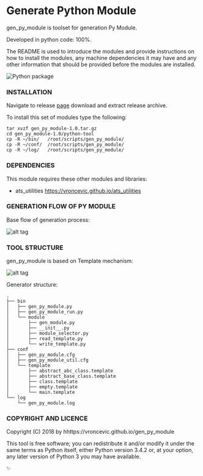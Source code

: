 # Generate Python Module

gen_py_module is toolset for generation Py Module.

Developed in python code: 100%.

The README is used to introduce the modules and provide instructions on
how to install the modules, any machine dependencies it may have and any
other information that should be provided before the modules are installed.

![Python package](https://github.com/vroncevic/gen_py_module/workflows/Python%20package/badge.svg?branch=master)

### INSTALLATION
Navigate to release [page](https://github.com/vroncevic/gen_py_module/releases/tag/v1.0) download and extract release archive.

To install this set of modules type the following:

```
tar xvzf gen_py_module-1.0.tar.gz
cd gen_py_module-1.0/python-tool
cp -R ~/bin/   /root/scripts/gen_py_module/
cp -R ~/conf/  /root/scripts/gen_py_module/
cp -R ~/log/   /root/scripts/gen_py_module/
```

### DEPENDENCIES

This module requires these other modules and libraries:

* ats_utilities https://vroncevic.github.io/ats_utilities

### GENERATION FLOW OF PY MODULE

Base flow of generation process:

![alt tag](https://raw.githubusercontent.com/vroncevic/gen_py_module/dev/python-tool-docs/gen_py_module_flow.png)

### TOOL STRUCTURE

gen_py_module is based on Template mechanism:

![alt tag](https://raw.githubusercontent.com/vroncevic/gen_py_module/dev/python-tool-docs/gen_py_module.png)

Generator structure:

```
.
├── bin
│   ├── gen_py_module.py
│   ├── gen_py_module_run.py
│   └── module
│       ├── gen_module.py
│       ├── __init__.py
│       ├── module_selector.py
│       ├── read_template.py
│       └── write_template.py
├── conf
│   ├── gen_py_module.cfg
│   ├── gen_py_module_util.cfg
│   └── template
│       ├── abstract_abc_class.template
│       ├── abstract_base_class.template
│       ├── class.template
│       ├── empty.template
│       └── main.template
└── log
    └── gen_py_module.log
```

### COPYRIGHT AND LICENCE

Copyright (C) 2018 by hhttps://vroncevic.github.io/gen_py_module

This tool is free software; you can redistribute it and/or modify
it under the same terms as Python itself, either Python version 3.4.2 or,
at your option, any later version of Python 3 you may have available.

:sparkles:
